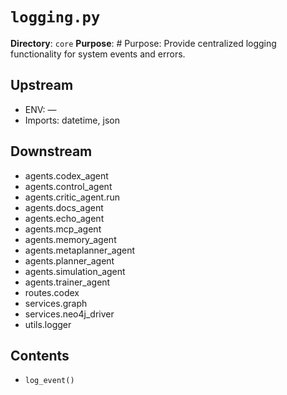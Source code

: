 # `logging.py`

**Directory**: `core`
**Purpose**: # Purpose: Provide centralized logging functionality for system events and errors.

## Upstream
- ENV: —
- Imports: datetime, json

## Downstream
- agents.codex_agent
- agents.control_agent
- agents.critic_agent.run
- agents.docs_agent
- agents.echo_agent
- agents.mcp_agent
- agents.memory_agent
- agents.metaplanner_agent
- agents.planner_agent
- agents.simulation_agent
- agents.trainer_agent
- routes.codex
- services.graph
- services.neo4j_driver
- utils.logger

## Contents
- `log_event()`